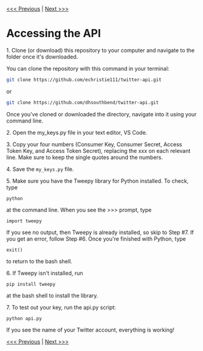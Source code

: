 [<<< Previous](getting_key.md) | [Next >>>](creating_twitterbot.md )

# Accessing the API

1\. Clone (or download) this repository to your computer and navigate to the folder once it's downloaded.

You can clone the repository with this command in your terminal:

```bash
git clone https://github.com/echristie111/twitter-api.git
```  
or  

```bash
git clone https://github.com/dhsouthbend/twitter-api.git
```
	
Once you've cloned or downloaded the directory, navigate into it using your command line.

2\. Open the my_keys.py file in your text editor, VS Code.

3\. Copy your four numbers (Consumer Key, Consumer Secret, Access Token Key, and Access Token Secret), replacing the xxx on each relevant line. Make sure to keep the single quotes around the numbers.

4\. Save the `my_keys.py` file.

5\. Make sure you have the Tweepy library for Python installed. To check, type

	python

at the command line. When you see the >>> prompt, type

    import tweepy

If you see no output, then Tweepy is already installed, so skip to Step #7. If you get an error, follow Step #6. Once you're finished with Python, type

    exit()

to return to the bash shell.  

6\. If Tweepy isn't installed, run

	pip install tweepy

at the bash shell to install the library.  

7\. To test out your key, run the api.py script:

	python api.py

If you see the name of your Twitter account, everything is working!


[<<< Previous](getting_key.md) | [Next >>>](creating_twitterbot.md)
